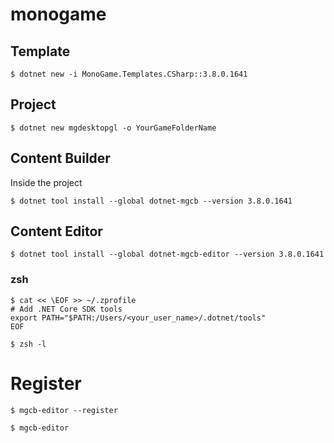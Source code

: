 # monogame

## Template
```
$ dotnet new -i MonoGame.Templates.CSharp::3.8.0.1641
```

## Project
```
$ dotnet new mgdesktopgl -o YourGameFolderName
```

## Content Builder
Inside the project
```
$ dotnet tool install --global dotnet-mgcb --version 3.8.0.1641
```

## Content Editor
```
$ dotnet tool install --global dotnet-mgcb-editor --version 3.8.0.1641
```

### zsh
```
$ cat << \EOF >> ~/.zprofile
# Add .NET Core SDK tools
export PATH="$PATH:/Users/<your_user_name>/.dotnet/tools"
EOF

$ zsh -l
```

# Register
```
$ mgcb-editor --register

$ mgcb-editor
```